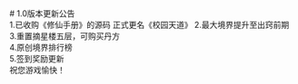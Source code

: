 <html>
<head>
<span># 1.0版本更新公告</span><br>
</head>
<span>1.已收购《修仙手册》的源码 正式更名《校园天道》<span>
<span>2.最大境界提升至出窍前期</span><br>
<span>3.重置摘星楼五层，可购买丹方</span><br>
<span>4.原创境界排行榜</span><br>
<span>5.签到奖励更新</span><br>
<span>祝您游戏愉快！</span><br>
</html>
